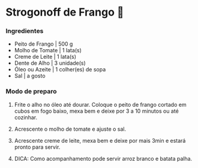 # Strogonoff de Frango 🐔

### Ingredientes

 - Peito de Frango | 500 g
 - Molho de Tomate | 1 lata(s)
 - Creme de Leite | 1 lata(s)
 - Dente de Alho | 3 unidade(s)
 - Óleo ou Azeite | 1 colher(es) de sopa
 - Sal |  a gosto

### Modo de preparo

1. Frite o alho no óleo até dourar. Coloque o peito de frango cortado em cubos em fogo baixo, mexa bem e deixe por 3 a 10 minutos ou até cozinhar.

2. Acrescente o molho de tomate e ajuste o sal.

3. Acrescente creme de leite, mexa bem e deixe por mais 3min e estará pronto para servir.

4. DICA: Como acompanhamento pode servir arroz branco e batata palha.